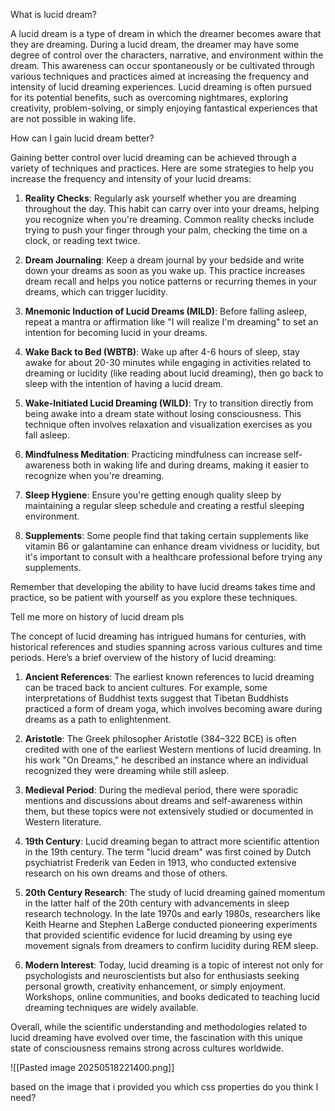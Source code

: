 What is lucid dream?


A lucid dream is a type of dream in which the dreamer becomes aware that they are dreaming. During a lucid dream, the dreamer may have some degree of control over the characters, narrative, and environment within the dream. This awareness can occur spontaneously or be cultivated through various techniques and practices aimed at increasing the frequency and intensity of lucid dreaming experiences. Lucid dreaming is often pursued for its potential benefits, such as overcoming nightmares, exploring creativity, problem-solving, or simply enjoying fantastical experiences that are not possible in waking life.

How can I gain lucid dream better?


Gaining better control over lucid dreaming can be achieved through a variety of techniques and practices. Here are some strategies to help you increase the frequency and intensity of your lucid dreams:

1. **Reality Checks**: Regularly ask yourself whether you are dreaming throughout the day. This habit can carry over into your dreams, helping you recognize when you're dreaming. Common reality checks include trying to push your finger through your palm, checking the time on a clock, or reading text twice.

2. **Dream Journaling**: Keep a dream journal by your bedside and write down your dreams as soon as you wake up. This practice increases dream recall and helps you notice patterns or recurring themes in your dreams, which can trigger lucidity.

3. **Mnemonic Induction of Lucid Dreams (MILD)**: Before falling asleep, repeat a mantra or affirmation like "I will realize I'm dreaming" to set an intention for becoming lucid in your dreams.

4. **Wake Back to Bed (WBTB)**: Wake up after 4-6 hours of sleep, stay awake for about 20-30 minutes while engaging in activities related to dreaming or lucidity (like reading about lucid dreaming), then go back to sleep with the intention of having a lucid dream.

5. **Wake-Initiated Lucid Dreaming (WILD)**: Try to transition directly from being awake into a dream state without losing consciousness. This technique often involves relaxation and visualization exercises as you fall asleep.

6. **Mindfulness Meditation**: Practicing mindfulness can increase self-awareness both in waking life and during dreams, making it easier to recognize when you're dreaming.

7. **Sleep Hygiene**: Ensure you're getting enough quality sleep by maintaining a regular sleep schedule and creating a restful sleeping environment.

8. **Supplements**: Some people find that taking certain supplements like vitamin B6 or galantamine can enhance dream vividness or lucidity, but it's important to consult with a healthcare professional before trying any supplements.

Remember that developing the ability to have lucid dreams takes time and practice, so be patient with yourself as you explore these techniques.


Tell me more on history of lucid dream pls


The concept of lucid dreaming has intrigued humans for centuries, with historical references and studies spanning across various cultures and time periods. Here’s a brief overview of the history of lucid dreaming:

1. **Ancient References**: The earliest known references to lucid dreaming can be traced back to ancient cultures. For example, some interpretations of Buddhist texts suggest that Tibetan Buddhists practiced a form of dream yoga, which involves becoming aware during dreams as a path to enlightenment.

2. **Aristotle**: The Greek philosopher Aristotle (384–322 BCE) is often credited with one of the earliest Western mentions of lucid dreaming. In his work "On Dreams," he described an instance where an individual recognized they were dreaming while still asleep.

3. **Medieval Period**: During the medieval period, there were sporadic mentions and discussions about dreams and self-awareness within them, but these topics were not extensively studied or documented in Western literature.

4. **19th Century**: Lucid dreaming began to attract more scientific attention in the 19th century. The term "lucid dream" was first coined by Dutch psychiatrist Frederik van Eeden in 1913, who conducted extensive research on his own dreams and those of others.

5. **20th Century Research**: The study of lucid dreaming gained momentum in the latter half of the 20th century with advancements in sleep research technology. In the late 1970s and early 1980s, researchers like Keith Hearne and Stephen LaBerge conducted pioneering experiments that provided scientific evidence for lucid dreaming by using eye movement signals from dreamers to confirm lucidity during REM sleep.

6. **Modern Interest**: Today, lucid dreaming is a topic of interest not only for psychologists and neuroscientists but also for enthusiasts seeking personal growth, creativity enhancement, or simply enjoyment. Workshops, online communities, and books dedicated to teaching lucid dreaming techniques are widely available.

Overall, while the scientific understanding and methodologies related to lucid dreaming have evolved over time, the fascination with this unique state of consciousness remains strong across cultures worldwide.


![[Pasted image 20250518221400.png]]

based on the image that i provided you which css  properties do you think I need? 